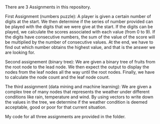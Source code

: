 There are 3 Assignments in this repository. 

First Assignment (numbers puzzle): A player is given a certain number of digits at the start. We then determine if the series of number provided can be played with the digits that we were give at the start. If the digits can be played, we calculate the scores associated with each value (from 0 to 9). If the digits have consecutive numbers, the sum of the value of the score will be multiplied by the number of consecutive values. At the end, we have to find out which number obtains the highest value, and that is the answer we are looking for. 

Second assignement (binary tree): We are given a binary tree of fruits from the root node to the lead node. We then expect the output to display the nodes from the leaf nodes all the way until the root nodes. Finally, we have to calculate the node count and the leaf node count. 

The third assignment (data mining and machine learning):  We are given a complex tree of many nodes that represents the weather under different conditions like rain, temperature and wind. By using vectors to write down the values in the tree, we determine if the weather condition is deemed acceptable, good or poor for that current situation. 

My code for all three assignments are provided in the folder. 
